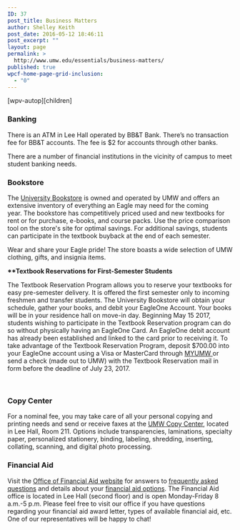 ```yaml
---
ID: 37
post_title: Business Matters
author: Shelley Keith
post_date: 2016-05-12 18:46:11
post_excerpt: ""
layout: page
permalink: >
  http://www.umw.edu/essentials/business-matters/
published: true
wpcf-home-page-grid-inclusion:
  - "0"
---
```

[wpv-autop][children]
<h3>Banking</h3>
There is an ATM in Lee Hall operated by BB&amp;T Bank. There’s no transaction fee for BB&amp;T accounts. The fee is $2 for accounts through other banks.

There are a number of financial institutions in the vicinity of campus to meet student banking needs.
<h3>Bookstore</h3>
The <a href="http://bookstore.umw.edu/">University Bookstore</a> is owned and operated by UMW and offers an extensive inventory of everything an Eagle may need for the coming year. The bookstore has competitively priced used and new textbooks for rent or for purchase, e-books, and course packs. Use the price comparison tool on the store's site for optimal savings. For additional savings, students can participate in the textbook buyback at the end of each semester.

Wear and share your Eagle pride! The store boasts a wide selection of UMW clothing, gifts, and insignia items.

<strong>**Textbook Reservations for First-Semester Students</strong>

The Textbook Reservation Program allows you to reserve your textbooks for easy pre-semester delivery. It is offered the first semester only to incoming freshmen and transfer students. The University Bookstore will obtain your schedule, gather your books, and debit your EagleOne Account. Your books will be in your residence hall on move-in day. Beginning May 15 2017, students wishing to participate in the Textbook Reservation program can do so without physically having an EagleOne Card. An EagleOne debit account has already been established and linked to the card prior to receiving it. To take advantage of the Textbook Reservation Program, deposit $700.00 into your EagleOne account using a Visa or MasterCard through <u>MYUMW </u>or send a check (made out to UMW) with the Textbook Reservation mail in form before the deadline of July 23, 2017.

&nbsp;
<h3>Copy Center</h3>
For a nominal fee, you may take care of all your personal copying and printing needs and send or receive faxes at the <a href="http://adminfinance.umw.edu/copies/">UMW Copy Center</a>, located in Lee Hall, Room 211. Options include transparencies, laminations, specialty paper, personalized stationery, binding, labeling, shredding, inserting, collating, scanning, and digital photo processing.
<h3>Financial Aid</h3>
Visit the <a href="/financialaid/">Office of Financial Aid website</a> for answers to <a href="http://www.umw.edu/financialaid/frequently-asked-questions/">frequently asked questions</a> and details about your <a href="http://www.umw.edu/financialaid/types/">financial aid options</a>. The Financial Aid office is located in Lee Hall (second floor) and is open Monday-Friday 8 a.m.-5 p.m. Please feel free to visit our office if you have questions regarding your financial aid award letter, types of available financial aid, etc. One of our representatives will be happy to chat!
